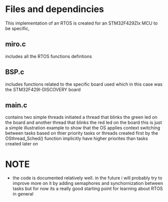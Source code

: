 # Files and dependincies 
This implementation of an RTOS is created for an STM32F429ZIx MCU to be specific,
## miro.c
includes all the RTOS functions defintions
## BSP.c
includes functions related to the specific board used which in this case was the STM32F429I-DISCOVERY board
## main.c
contains two simple threads initiated a thread that blinks the green led on the board and another thread that blinks the red led on the board
this is just a simple illustration example to show that the OS applies context switching between tasks based on thier priority 
tasks or threads created first by the OSthread_Sched() function implicitly have higher priorites than tasks created later on

# NOTE
- the code is documented relatively well. in the future i will probably try to improve more on it by adding semaphores and synchornization between tasks but for now
  its a really good starting point for learning about RTOS in general 


